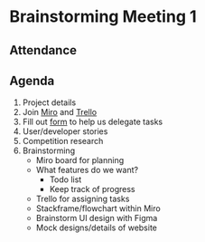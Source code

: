 # Brainstorming Meeting 1
## Attendance
## Agenda
1. Project details
2. Join [Miro](https://miro.com/welcome/T3RQR3JjMDBGMXZET1ViOGxYSHEzeHd5dHVkTHRQWWx6UUMxYmxpZWpOVEdreU1nelNROUdpbGM2TmRHcFBWN3wzNDU4NzY0NTg3NjYyNTg2MTk0fDQ=?share_link_id=935202227289) and [Trello]()
3. Fill out [form]() to help us delegate tasks
4. User/developer stories
5. Competition research
6. Brainstorming
    - Miro board for planning
    - What features do we want?
        - Todo list
        - Keep track of progress
    - Trello for assigning tasks
    - Stackframe/flowchart within Miro
    - Brainstorm UI design with Figma
    - Mock designs/details of website
